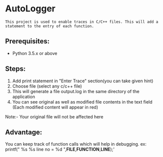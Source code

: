 # AutoLogger
    This project is used to enable traces in C/C++ files. This will add a statement to the entry of each function.
                                        

## Prerequisites:
  - Python 3.5.x or above 
  
## Steps:
  1) Add print statement in "Enter Trace" section(you can take given hint) 
  2) Choose file (select any c/c++ file)
  3) This will generate a file output.log in the same directory of the application 
  4) You can see original as well as modified file contents in the text field
     (Each modified content will appear in red)

Note:- Your original file will not be affected here

## Advantage:

  You can keep track of function calls which will help in debugging.
  ex: printf("  %s  %s  line no = %d ",__FILE__,__FUNCTION__,__LINE__);'
